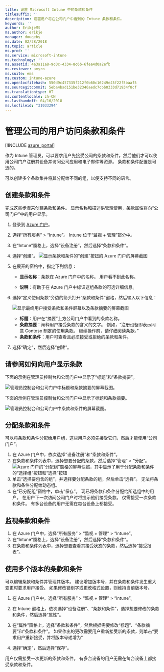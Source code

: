 ```yaml
---
title: 设置 Microsoft Intune 中的条款和条件
titlesuffix: ''
description: 设置用户将在公司门户中看到的 Intune 条款和条件。
keywords: ''
author: ErikjeMS
ms.author: erikje
manager: dougeby
ms.date: 02/28/2018
ms.topic: article
ms.prod: ''
ms.service: microsoft-intune
ms.technology: ''
ms.assetid: 4a3a11a8-9c0c-4334-8c6b-6fea4d0a2efb
ms.reviewer: amyro
ms.suite: ems
ms.custom: intune-azure
ms.openlocfilehash: 550d9c457335f212f0b60c16249e45f22f5baaf5
ms.sourcegitcommit: 5eba4bad151be32346aedc7cbb0333d71934f8cf
ms.translationtype: HT
ms.contentlocale: zh-CN
ms.lasthandoff: 04/16/2018
ms.locfileid: "31033294"
---
```

# <a name="manage-your-companys-terms-and-conditions-for-user-access"></a>管理公司的用户访问条款和条件

[!INCLUDE [azure_portal](./includes/azure_portal.md)]

作为 Intune 管理员，可以要求用户先接受公司的条款和条件，然后他们才可以使用公司门户注册其设备并访问公司应用和电子邮件等资源。 条款和条件配置是可选的。

可以创建多个条款集并将其分配给不同的组，以便支持不同的语言。

## <a name="create-terms-and-conditions"></a>创建条款和条件
完成这些步骤来创建条款和条件。 显示名称和描述供管理使用，条款属性将向“公司门户”中的用户显示。

1. 登录到 [Azure 门户](https://portal.azure.com)。
2. 选择“所有服务” > “Intune”。 Intune 位于“监视 + 管理”部分中。
3. 在“Intune”窗格上，选择“设备注册”，然后选择“条款和条件”。
2. 选择“创建”。
![显示条款和条件的“创建”按钮的 Azure 门户的屏幕截图](media/terms-create-terms.png)
3. 在展开的窗格中，指定下列信息：

   - **显示名称**：条款在 Azure 门户中的名称。 用户看不到此名称。

   - **说明**：有助于在 Azure 门户中标识这组条款的可选详细信息。

4. 选择“定义使用条款”旁边的箭头打开“条款和条件”窗格，然后输入以下信息：

   ![显示最终用户接受条款和条件屏幕以及条款摘要的屏幕截图](./media/terms-summary-create.png)

   - **标题**：用户在“摘要”上方公司门户中看到的条款名称。
   - **条款摘要**：阐释用户接受条款的含义的文字。 例如，“注册设备即表示同意 Contoso 制定的使用条款。 继续操作前，请仔细阅读条款。”
   - **条款和条件**：用户可查看且必须接受或拒绝的条款和条件。

5. 选择“确定”，然后选择“创建”。

## <a name="see-how-terms-are-displayed-to-your-users"></a>请参阅如何向用户显示条款
下面的示例在管理员控制台和公司门户中显示了“标题”和“条款摘要”。

![管理员控制台和公司门户中标题和条款摘要的屏幕截图。](./media/terms-summary-terms.png)

下面的示例在管理员控制台和公司门户中显示了标题和条款摘要。

![管理员控制台和公司门户中条款和条件的屏幕截图。](./media/terms-properties-terms.png)

## <a name="assign-terms-and-conditions"></a>分配条款和条件

可以将条款和条件分配给用户组，这些用户必须先接受它们，然后才能使用“公司门户”。

1. 在 Azure 门户中，依次选择“设备注册”和“条款和条件”。
2. 在条款和条件列表中，选择想要分配的条款，然后选择“管理” > “分配”。
![Azure 门户的“分配组”窗格的屏幕快照，其中显示了用于分配条款和条件的“选择组”按钮和“选择”按钮](media/terms-assign-groups.png)
3. 单击“选择要包含的组”，并选择要分配条款的组，然后单击“选择”。 无法将条款和条件分配给动态组。
4. 在“已分配组”窗格中，单击“保存”。  现已将条款和条件分配给所选组中的用户。 在用户下一次访问公司门户时将提示他们接受条款。 仅需接受一次条款和条件。 有多台设备的用户无需在每台设备上都接受。


## <a name="monitor-terms-and-conditions"></a>监视条款和条件

1. 在 Azure 门户中，选择“所有服务” > “监视 + 管理” > “Intune”。 
1. 在“Intune”窗格上，选择“设备注册”，然后选择“条款和条件”。
2. 在条款和条件列表中，选择想要查看其接受状态的条款，然后选择“接受报表”。

## <a name="work-with-multiple-versions-of-terms-and-conditions"></a>使用多个版本的条款和条件
可以编辑条款和条件并管理其版本。 建议增加版本号，并在条款和条件发生重大变更时要求用户接受。 如果修改错别字或更改格式设置，则维持当前版本号。

1. 在 Azure 门户中，选择“所有服务” > “监视 + 管理” > “Intune”。

2. 在 Intune 窗格上，依次选择“设备注册”、“条款和条件”，选择想要修改的条款和条件，然后选择“属性”。

4. 在“属性”窗格上，选择“条款和条件”，然后根据需要修改“标题”、“条款摘要”和“条款和条件”。 如果作出的更改需要用户重新接受新的条款，则单击“要求用户重新接受，并将版本号递增为”

4.  选择“确定”，然后选择“保存”。

用户仅需接受一次更新的条款和条件。 有多台设备的用户无需在每台设备上都接受条款和条件。
